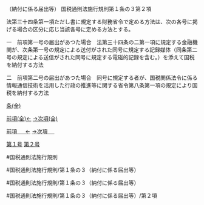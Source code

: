 （納付に係る届出等）
国税通則法施行規則第１条の３第２項

法第三十四条第一項ただし書に規定する財務省令で定める方法は、次の各号に掲げる場合の区分に応じ当該各号に定める方法とする。

一　前項第一号の届出があつた場合　法第三十四条の二第一項に規定する金融機関が、次条第一号の規定による送付がされた同号に規定する記録媒体（同条第二号の規定による送信がされた同号に規定する電磁的記録を含む。）を添えて国税を納付する方法

二　前項第二号の届出があつた場合　同号に規定する者が、国税関係法令に係る情報通信技術を活用した行政の推進等に関する省令第八条第一項の規定により国税を納付する方法

[条(全)](国税通則法施行規則＿第１条の３_.md)

[前項(全)←](国税通則法施行規則＿第１条の３第１項_.md)    [→次項(全)](国税通則法施行規則＿第１条の３第３項_.md)

[前項 　 ←](国税通則法施行規則＿第１条の３第１項.md)    [→次項 　 ](国税通則法施行規則＿第１条の３第３項.md)

[第１号](国税通則法施行規則＿第１条の３第２項第１号.md)  [第２号](国税通則法施行規則＿第１条の３第２項第２号.md)  

#国税通則法施行規則

#国税通則法施行規則/第１条の３（納付に係る届出等）

#国税通則法施行規則/第１条の３（納付に係る届出等）

#国税通則法施行規則/第１条の３（納付に係る届出等）/第２項

